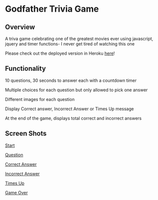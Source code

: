 # Godfather Trivia Game

## Overview

A triva game celebrating one of the greatest movies ever using javascript, jquery and timer functions- I never get tired of watching this one

Please check out the deployed version in Heroku [here](https://godfather.herokuapp.com/)!

## Functionality

10 questions, 30 seconds to answer each with a countdown timer

Multiple choices for each question but only allowed to pick one answer

Different images for each question

Display Correct answer, Incorrect Answer or Times Up message

At the end of the game, displays total correct and incorrect answers

## Screen Shots

[Start](https://user-images.githubusercontent.com/26799439/35920397-c16f0ada-0be5-11e8-9b62-e6c07b2246fc.png)

[Question](https://user-images.githubusercontent.com/26799439/35920616-56af6040-0be6-11e8-9db2-503838fc72dc.png)

[Correct Answer](https://user-images.githubusercontent.com/26799439/35920731-ab891426-0be6-11e8-978d-1b3f4373be2a.png)

[Incorrect Answer](https://user-images.githubusercontent.com/26799439/35920832-02e92832-0be7-11e8-8383-1cdc7452154d.png)

[Times Up](https://user-images.githubusercontent.com/26799439/35920778-d41eb544-0be6-11e8-9a0f-2dcc87bf89d5.png)

[Game Over](https://user-images.githubusercontent.com/26799439/35920686-829f4148-0be6-11e8-897a-4abbb255c4f8.png)

